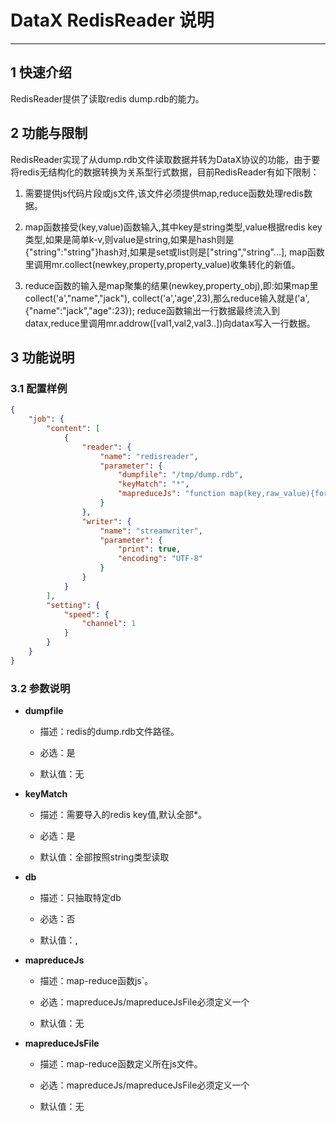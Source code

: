# DataX RedisReader 说明


------------

## 1 快速介绍

RedisReader提供了读取redis dump.rdb的能力。


## 2 功能与限制

RedisReader实现了从dump.rdb文件读取数据并转为DataX协议的功能，由于要将redis无结构化的数据转换为关系型行式数据，目前RedisReader有如下限制：

1. 需要提供js代码片段或js文件,该文件必须提供map,reduce函数处理redis数据。

2. map函数接受(key,value)函数输入,其中key是string类型,value根据redis key类型,如果是简单k-v,则value是string,如果是hash则是{"string":"string"}hash对,如果是set或list则是["string","string"...], map函数里调用mr.collect(newkey,property,property_value)收集转化的新值。

3. reduce函数的输入是map聚集的结果(newkey,property_obj),即:如果map里collect('a',"name","jack"), collect('a','age',23),那么reduce输入就是('a',{"name":"jack","age":23}); reduce函数输出一行数据最终流入到datax,reduce里调用mr.addrow([val1,val2,val3..])向datax写入一行数据。


## 3 功能说明


### 3.1 配置样例

```json
{
    "job": {
        "content": [
            {
                "reader": {
                    "name": "redisreader",
                    "parameter": {
                        "dumpfile": "/tmp/dump.rdb",
                        "keyMatch": "*",
                        "mapreduceJs": "function map(key,raw_value){for(var p in raw_value){mr.collect(key,p,raw_value[p]);}} function reduce(newkey,obj){mr.addrow([newkey,obj['name'],obj['age']]);}",
                    }
                },
                "writer": {
                    "name": "streamwriter",
                    "parameter": {
                        "print": true,
                        "encoding": "UTF-8"
                    }
                }
            }
        ],
        "setting": {
            "speed": {
                "channel": 1
            }
        }
    }
}
```

### 3.2 参数说明

* **dumpfile**

	* 描述：redis的dump.rdb文件路径。 <br />

	* 必选：是 <br />

	* 默认值：无 <br />

* **keyMatch**

	* 描述：需要导入的redis key值,默认全部*。 <br />

	* 必选：是 <br />

	* 默认值：全部按照string类型读取 <br />

* **db**

	* 描述：只抽取特定db <br />

	* 必选：否 <br />

	* 默认值：, <br />

* **mapreduceJs**

	* 描述：map-reduce函数js`。 <br />

	* 必选：mapreduceJs/mapreduceJsFile必须定义一个 <br />

 	* 默认值：无 <br />

* **mapreduceJsFile**

	* 描述：map-reduce函数定义所在js文件。<br />

	* 必选：mapreduceJs/mapreduceJsFile必须定义一个 <br />

 	* 默认值：无 <br />


